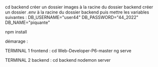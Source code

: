 cd backend
créer un dossier images à la racine du dossier backend
créer un dossier .env à la racine du dossier backend
puis mettre les variables suivantes :
DB_USERNAME="user44"
DB_PASSWORD="44_2022"
DB_NAME="piquante"

npm install 

démarage :

TERMINAL 1 frontend :
cd Web-Developer-P6-master
ng serve

TERMINAL 2 backend :
cd backend
nodemon server




